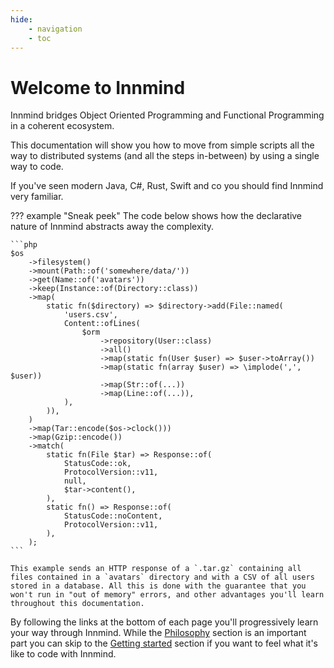 ```yaml
---
hide:
    - navigation
    - toc
---
```


# Welcome to Innmind

Innmind bridges Object Oriented Programming and Functional Programming in a coherent ecosystem.

This documentation will show you how to move from simple scripts all the way to distributed systems (and all the steps in-between) by using a single way to code.

If you've seen modern Java, C#, Rust, Swift and co you should find Innmind very familiar.

??? example "Sneak peek"
    The code below shows how the declarative nature of Innmind abstracts away the complexity.

    ```php
    $os
        ->filesystem()
        ->mount(Path::of('somewhere/data/'))
        ->get(Name::of('avatars'))
        ->keep(Instance::of(Directory::class))
        ->map(
            static fn($directory) => $directory->add(File::named(
                'users.csv',
                Content::ofLines(
                    $orm
                        ->repository(User::class)
                        ->all()
                        ->map(static fn(User $user) => $user->toArray())
                        ->map(static fn(array $user) => \implode(',', $user))
                        ->map(Str::of(...))
                        ->map(Line::of(...)),
                ),
            )),
        )
        ->map(Tar::encode($os->clock()))
        ->map(Gzip::encode())
        ->match(
            static fn(File $tar) => Response::of(
                StatusCode::ok,
                ProtocolVersion::v11,
                null,
                $tar->content(),
            ),
            static fn() => Response::of(
                StatusCode::noContent,
                ProtocolVersion::v11,
            ),
        );
    ```

    This example sends an HTTP response of a `.tar.gz` containing all files contained in a `avatars` directory and with a CSV of all users stored in a database. All this is done with the guarantee that you won't run in "out of memory" errors, and other advantages you'll learn throughout this documentation.

By following the links at the bottom of each page you'll progressively learn your way through Innmind. While the [Philosophy](philosophy/index.md) section is an important part you can skip to the [Getting started](getting-started/index.md) section if you want to feel what it's like to code with Innmind.
